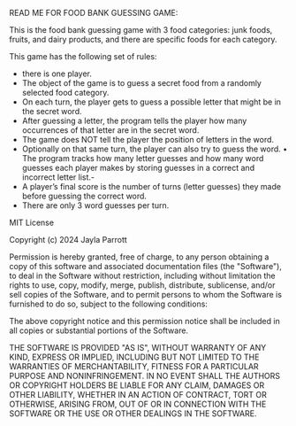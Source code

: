 READ ME FOR FOOD BANK GUESSING GAME:

This is the food bank guessing game with 3 food categories: junk foods, fruits, and dairy products, and there are specific foods for each category. 

This game has the following set of rules:
- there is one player. 
- The object of the game is to guess a secret food from a randomly selected food category.
-  On each turn, the player gets to guess a possible letter that might be in the secret word.
- After guessing a letter, the program tells the player how many occurrences of that letter are in
the secret word.
- The game does NOT tell the player the position of letters in the word.
- Optionally on that same turn, the player can also try to guess the word.
• The program tracks how many letter guesses and how many word guesses each player makes by storing guesses in a correct and incorrect letter list.-
- A player’s final score is the number of turns (letter guesses) they made before guessing the correct
word. 
- There are only 3 word guesses per turn. 









MIT License

Copyright (c) 2024 Jayla Parrott

Permission is hereby granted, free of charge, to any person obtaining a copy
of this software and associated documentation files (the "Software"), to deal
in the Software without restriction, including without limitation the rights
to use, copy, modify, merge, publish, distribute, sublicense, and/or sell
copies of the Software, and to permit persons to whom the Software is
furnished to do so, subject to the following conditions:

The above copyright notice and this permission notice shall be included in all
copies or substantial portions of the Software.

THE SOFTWARE IS PROVIDED "AS IS", WITHOUT WARRANTY OF ANY KIND, EXPRESS OR
IMPLIED, INCLUDING BUT NOT LIMITED TO THE WARRANTIES OF MERCHANTABILITY,
FITNESS FOR A PARTICULAR PURPOSE AND NONINFRINGEMENT. IN NO EVENT SHALL THE
AUTHORS OR COPYRIGHT HOLDERS BE LIABLE FOR ANY CLAIM, DAMAGES OR OTHER
LIABILITY, WHETHER IN AN ACTION OF CONTRACT, TORT OR OTHERWISE, ARISING FROM,
OUT OF OR IN CONNECTION WITH THE SOFTWARE OR THE USE OR OTHER DEALINGS IN THE
SOFTWARE.
